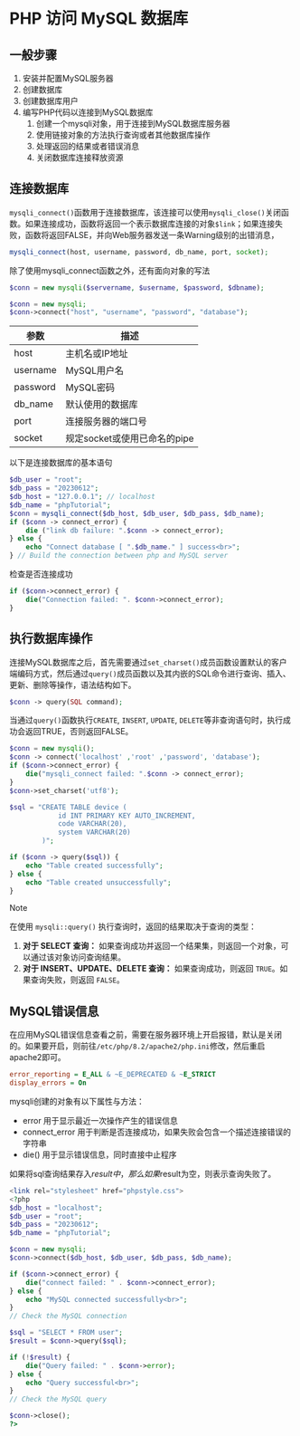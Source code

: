 # PHP 访问 MySQL 数据库

## 一般步骤

1. 安装并配置MySQL服务器
2. 创建数据库
3. 创建数据库用户
4. 编写PHP代码以连接到MySQL数据库
   1. 创建一个mysqli对象，用于连接到MySQL数据库服务器
   2. 使用链接对象的方法执行查询或者其他数据库操作
   3. 处理返回的结果或者错误消息
   4. 关闭数据库连接释放资源

## 连接数据库

`mysqli_connect()`函数用于连接数据库，该连接可以使用`mysqli_close()`关闭函数。如果连接成功，函数将返回一个表示数据库连接的对象`$link`；如果连接失败，函数将返回FALSE，并向Web服务器发送一条Warning级别的出错消息，

```php
mysqli_connect(host, username, password, db_name, port, socket);
```

除了使用mysqli_connect函数之外，还有面向对象的写法

```php
$conn = new mysqli($servername, $username, $password, $dbname);

$conn = new mysqli;
$conn->connect("host", "username", "password", "database");
```

| 参数     | 描述                         |
| -------- | ---------------------------- |
| host     | 主机名或IP地址               |
| username | MySQL用户名                  |
| password | MySQL密码                    |
| db_name  | 默认使用的数据库             |
| port     | 连接服务器的端口号           |
| socket   | 规定socket或使用已命名的pipe |

以下是连接数据库的基本语句

```php
$db_user = "root";
$db_pass = "20230612";
$db_host = "127.0.0.1"; // localhost
$db_name = "phpTutorial";
$conn = mysqli_connect($db_host, $db_user, $db_pass, $db_name);
if ($conn -> connect_error) {
    die ("link db failure: ".$conn -> connect_error);
} else {
    echo "Connect database [ ".$db_name." ] success<br>";
} // Build the connection between php and MySQL server
```

检查是否连接成功

```php
if ($conn->connect_error) {
    die("Connection failed: ". $conn->connect_error);
}
```



## 执行数据库操作

连接MySQL数据库之后，首先需要通过`set_charset()`成员函数设置默认的客户端编码方式，然后通过`query()`成员函数以及其内嵌的SQL命令进行查询、插入、更新、删除等操作，语法结构如下。

```php
$conn -> query(SQL command);
```

当通过`query()`函数执行`CREATE`, `INSERT`, `UPDATE`, `DELETE`等非查询语句时，执行成功会返回TRUE，否则返回FALSE。

```php
$conn = new mysqli();
$conn -> connect('localhost' ,'root' ,'password', 'database');
if ($conn->connect_error) {
    die("mysqli_connect failed: ".$conn -> connect_error);
}
$conn->set_charset('utf8');

$sql = "CREATE TABLE device (
			id INT PRIMARY KEY AUTO_INCREMENT,
			code VARCHAR(20),
			system VARCHAR(20)
		)";

if ($conn -> query($sql)) {
    echo "Table created successfully";
} else {
    echo "Table created unsuccessfully";
}
```

> [!NOTE]
> 在使用 `mysqli::query()` 执行查询时，返回的结果取决于查询的类型：
>
> 1. **对于 SELECT 查询：** 如果查询成功并返回一个结果集，则返回一个对象，可以通过该对象访问查询结果。
> 2. **对于 INSERT、UPDATE、DELETE 查询：** 如果查询成功，则返回 `TRUE`。如果查询失败，则返回 `FALSE`。



## MySQL错误信息

在应用MySQL错误信息查看之前，需要在服务器环境上开启报错，默认是关闭的。如果要开启，则前往`/etc/php/8.2/apache2/php.ini`修改，然后重启apache2即可。

```ini
error_reporting = E_ALL & ~E_DEPRECATED & ~E_STRICT
display_errors = On
```

mysqli创建的对象有以下属性与方法：

- error 用于显示最近一次操作产生的错误信息
- connect_error 用于判断是否连接成功，如果失败会包含一个描述连接错误的字符串
- die() 用于显示错误信息，同时直接中止程序

如果将sql查询结果存入$result中，那么如果$result为空，则表示查询失败了。

```php
<link rel="stylesheet" href="phpstyle.css">
<?php
$db_host = "localhost";
$db_user = "root";
$db_pass = "20230612";
$db_name = "phpTutorial";

$conn = new mysqli;
$conn->connect($db_host, $db_user, $db_pass, $db_name);

if ($conn->connect_error) {
    die("connect failed: " . $conn->connect_error);
} else {
    echo "MySQL connected successfully<br>";
}
// Check the MySQL connection

$sql = "SELECT * FROM user";
$result = $conn->query($sql);

if (!$result) {
    die("Query failed: " . $conn->error);
} else {
    echo "Query successful<br>";
}
// Check the MySQL query

$conn->close();
?>
```

